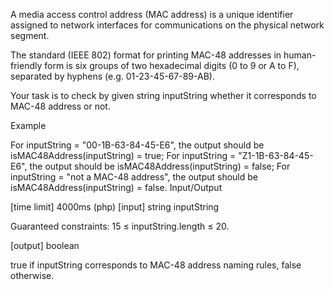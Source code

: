 A media access control address (MAC address) is a unique identifier assigned to network interfaces for communications on the physical network segment.

The standard (IEEE 802) format for printing MAC-48 addresses in human-friendly form is six groups of two hexadecimal digits (0 to 9 or A to F), separated by hyphens (e.g. 01-23-45-67-89-AB).

Your task is to check by given string inputString whether it corresponds to MAC-48 address or not.

Example

For inputString = "00-1B-63-84-45-E6", the output should be
isMAC48Address(inputString) = true;
For inputString = "Z1-1B-63-84-45-E6", the output should be
isMAC48Address(inputString) = false;
For inputString = "not a MAC-48 address", the output should be
isMAC48Address(inputString) = false.
Input/Output

[time limit] 4000ms (php)
[input] string inputString

Guaranteed constraints:
15 ≤ inputString.length ≤ 20.

[output] boolean

true if inputString corresponds to MAC-48 address naming rules, false otherwise.